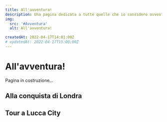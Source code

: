 ```yaml
---
title: All'avventura!
description: Una pagina dedicata a tutte quelle che io considero avventure, ovvero esperienze non programmate nel dettaglio che alla fine si rivelano essere dei veri e propri insegnamenti di vita.
img:
  src: '#Avventura'
  alt: All'avventura!

createdAt: 2022-04-17T14:01:00Z
# updatedAt: 2022-04-17T15:00:00Z
---
```


# All'avventura!

Pagina in costruzione...

<CMedia :s="img.src" :a="img.src"></CMedia>

## Alla conquista di Londra

## Tour a Lucca City

<CMedia s="https://www.youtube.com/embed/XQmPAtAZnMY" c="Tour a Lucca City" type="iframe"></CMedia>
